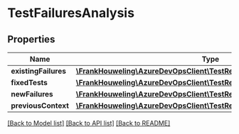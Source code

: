 # TestFailuresAnalysis

## Properties
Name | Type | Description | Notes
------------ | ------------- | ------------- | -------------
**existingFailures** | [**\FrankHouweling\AzureDevOpsClient\TestResults\Model\TestFailureDetails**](TestFailureDetails.md) |  | [optional] 
**fixedTests** | [**\FrankHouweling\AzureDevOpsClient\TestResults\Model\TestFailureDetails**](TestFailureDetails.md) |  | [optional] 
**newFailures** | [**\FrankHouweling\AzureDevOpsClient\TestResults\Model\TestFailureDetails**](TestFailureDetails.md) |  | [optional] 
**previousContext** | [**\FrankHouweling\AzureDevOpsClient\TestResults\Model\TestResultsContext**](TestResultsContext.md) |  | [optional] 

[[Back to Model list]](../README.md#documentation-for-models) [[Back to API list]](../README.md#documentation-for-api-endpoints) [[Back to README]](../README.md)


